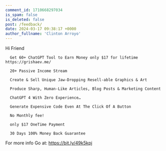 ```yaml
---
comment_id: 1710668297034
is_spam: false
is_deleted: false
post: /feedback/
date: 2024-03-17 09:38:17 +0000
author_fullname: 'Clinton Arroyo'
---
```


Hi Friend

      Get 60+ ChatGPT Tool to Earn Money only $17 for lifetime https://grishaev.me/

      20+ Passive Income Stream
       
      Create & Sell Unique Jaw-Dropping Resell-able Graphics & Art

      Produce Sharp, Human-Like Articles, Blog Posts & Marketing Content

      ChatGPT 4 With Zero Experience…

      Generate Expensive Code Even At The Click Of A Button     

      No Monthly fee!
      
      only $17 OneTime Payment     
     
      30 Days 100% Money Back Guarantee

      

For more info  Go at: https://bit.ly/49k5kpj


